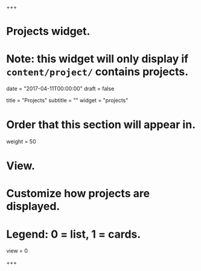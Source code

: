 +++
# Projects widget.
# Note: this widget will only display if `content/project/` contains projects.

date = "2017-04-11T00:00:00"
draft = false

title = "Projects"
subtitle = ""
widget = "projects"

# Order that this section will appear in.
weight = 50

# View.
# Customize how projects are displayed.
# Legend: 0 = list, 1 = cards.
view = 0

+++


